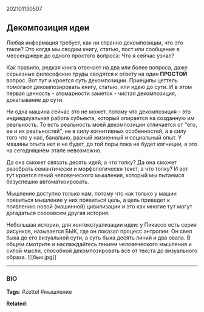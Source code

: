 202101130507
## Декомпозиция идеи

Любая информация требует, как ни странно декомпозиции, что это такое? Это когда мы сводим книгу, статью, пост или сообщение в мессенджере до одного простого вопроса: Что я сейчас узнал?

Как правило, редкая книга отвечает на два или более вопроса, даже серьезные философские труды сводятся к ответу на один **ПРОСТОЙ** вопрос. Вот тут и кроется суть декомпозиции. Приеципы цеттель помогают декомпозировать книгу, статью, или идею до сути. И в этом первая ценность - атомарности заметок - чистая декомпозиция, докапывание до сути.

Ни одна машина сейчас это не может, потому что декомпозиция - это индивдиуальная работа субъекта, который опирается на созданную им реальность. То есть реальность моей декомпозиции отличается от "его, ее и их реальностей", не в силу когнитивных особенностей, а в силу того что у нас, банально, разный жизненный и социальный опыт. У машины опыта нет и не будет, до той поры пока не будет когниции, а это на сегодняшнем этапе невозможно.

Да она сможет связать десять идей, а что толку? Да она сможет разобрать семантически и морфологически текст, а что толку? И вот тут кроется гений человеческого мышления, который мы пытаемся безуспешно автоматизировать. 

Мышление доступно только нам, потому что как только у машин появиться мышление у них появиться цель, а цель приведет к появлению новой (машинной) цивилизации и это как многие тут могут догадаться соооовсем другая история.

Небольшая истории, для контекстуализации идеи: у Пикассо есть серия рисунков, называется БЫК, где он показал процесс энтропии. Он свел быка до его визуальной сути, а суть быка десять линий и два овала. В общем смотрите и наслаждайтесь гением человеческого мышления и силой мысли, способной декомпозировать все от текста до визуального образа.
![[бык.jpg]]

---
### BIO
**Tags**: #zettel #мышление 

**Related**: